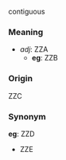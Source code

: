 contiguous
### Meaning
+ _adj_: ZZA
	+ __eg__: ZZB

### Origin

ZZC

### Synonym

__eg__: ZZD

+ ZZE



